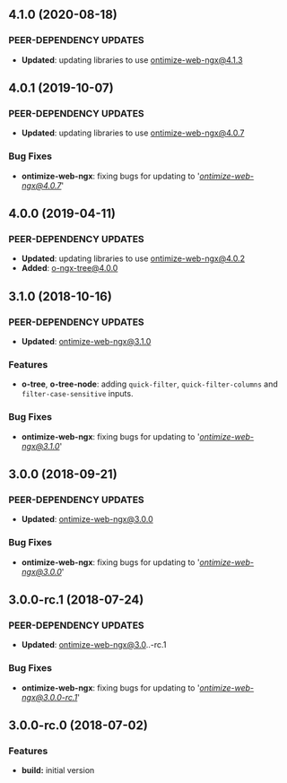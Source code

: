 ## 4.1.0 (2020-08-18)
### PEER-DEPENDENCY UPDATES ###
* **Updated**:  updating libraries to use ontimize-web-ngx@4.1.3

## 4.0.1 (2019-10-07)
### PEER-DEPENDENCY UPDATES ###
* **Updated**:  updating libraries to use ontimize-web-ngx@4.0.7

### Bug Fixes
* **ontimize-web-ngx**: fixing bugs for updating to '*ontimize-web-ngx@4.0.7*'

## 4.0.0 (2019-04-11)
### PEER-DEPENDENCY UPDATES ###
* **Updated**:  updating libraries to use ontimize-web-ngx@4.0.2
* **Added**: o-ngx-tree@4.0.0

## 3.1.0 (2018-10-16)
### PEER-DEPENDENCY UPDATES ###
* **Updated**:  ontimize-web-ngx@3.1.0

### Features
* **o-tree**, **o-tree-node**: adding `quick-filter`, `quick-filter-columns` and `filter-case-sensitive` inputs.

### Bug Fixes
* **ontimize-web-ngx**: fixing bugs for updating to '*ontimize-web-ngx@3.1.0*'

## 3.0.0 (2018-09-21)
### PEER-DEPENDENCY UPDATES ###
* **Updated**:  ontimize-web-ngx@3.0.0

### Bug Fixes
* **ontimize-web-ngx**: fixing bugs for updating to '*ontimize-web-ngx@3.0.0*'

## 3.0.0-rc.1 (2018-07-24)
### PEER-DEPENDENCY UPDATES ###
* **Updated**:  ontimize-web-ngx@3.0..-rc.1

### Bug Fixes
* **ontimize-web-ngx**: fixing bugs for updating to '*ontimize-web-ngx@3.0.0-rc.1*'

## 3.0.0-rc.0 (2018-07-02)
### Features

* **build:** initial version
